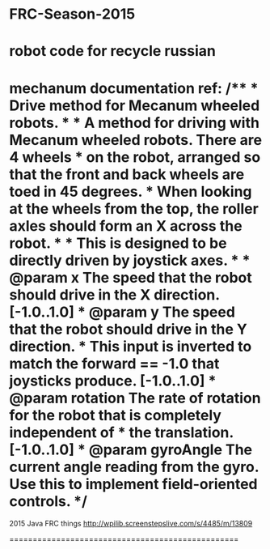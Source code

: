 FRC-Season-2015
===============
robot code for recycle russian
==============================
mechanum documentation ref:
/**
     * Drive method for Mecanum wheeled robots.
     *
     * A method for driving with Mecanum wheeled robots. There are 4 wheels
     * on the robot, arranged so that the front and back wheels are toed in 45 degrees.
     * When looking at the wheels from the top, the roller axles should form an X across the robot.
     *
     * This is designed to be directly driven by joystick axes.
     *
     * @param x The speed that the robot should drive in the X direction. [-1.0..1.0]
     * @param y The speed that the robot should drive in the Y direction.
     * This input is inverted to match the forward == -1.0 that joysticks produce. [-1.0..1.0]
     * @param rotation The rate of rotation for the robot that is completely independent of
     * the translation. [-1.0..1.0]
     * @param gyroAngle The current angle reading from the gyro.  Use this to implement field-oriented controls.
     */
==================================================================================================================

2015 Java FRC things
http://wpilib.screenstepslive.com/s/4485/m/13809

=================================================
    
